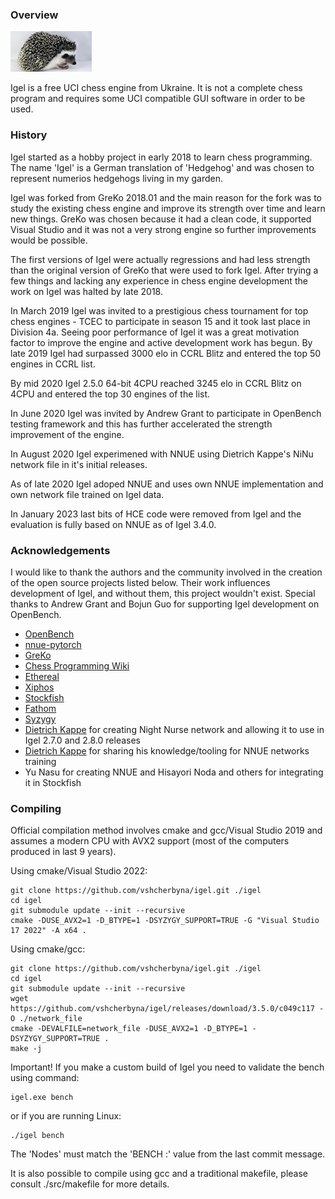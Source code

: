 ### Overview

![Logo](https://raw.githubusercontent.com/vshcherbyna/igel/master/igel.bmp)

Igel is a free UCI chess engine from Ukraine. It is not a complete chess program and requires some UCI compatible GUI software in order to be used.

### History

Igel started as a hobby project in early 2018 to learn chess programming. The name 'Igel' is a German translation of 'Hedgehog' and was chosen to represent numerios hedgehogs living in my garden.

Igel was forked from GreKo 2018.01 and the main reason for the fork was to study the existing chess engine and improve its strength over time and learn new things. GreKo was chosen because it had a clean code, it supported Visual Studio and it was not a very strong engine so further improvements would be possible.

The first versions of Igel were actually regressions and had less strength than the original version of GreKo that were used to fork Igel. After trying a few things and lacking any experience in chess engine development the work on Igel was halted by late 2018.

In March 2019 Igel was invited to a prestigious chess tournament for top chess engines - TCEC to participate in season 15 and it took last place in Division 4a. Seeing poor performance of Igel it was a great motivation factor to improve the engine and active development work has begun. By late 2019 Igel had surpassed 3000 elo in CCRL Blitz and entered the top 50 engines in CCRL list.

By mid 2020 Igel 2.5.0 64-bit 4CPU reached 3245 elo in CCRL Blitz on 4CPU and entered the top 30 engines of the list.

In June 2020 Igel was invited by Andrew Grant to participate in OpenBench testing framework and this has further accelerated the strength improvement of the engine.

In August 2020 Igel experimened with NNUE using Dietrich Kappe's NiNu network file in it's initial releases.

As of late 2020 Igel adoped NNUE and uses own NNUE implementation and own network file trained on Igel data.

In January 2023 last bits of HCE code were removed from Igel and the evaluation is fully based on NNUE as of Igel 3.4.0.

### Acknowledgements

I would like to thank the authors and the community involved in the creation of the open source projects listed below. Their work influences development of Igel, and without them, this project wouldn't exist. Special thanks to Andrew Grant and Bojun Guo for supporting Igel development on OpenBench.

* [OpenBench](https://github.com/AndyGrant/OpenBench/)
* [nnue-pytorch](https://github.com/glinscott/nnue-pytorch)
* [GreKo](http://greko.su/)
* [Chess Programming Wiki](https://www.chessprogramming.org/)
* [Ethereal](https://github.com/AndyGrant/Ethereal/)
* [Xiphos](https://github.com/milostatarevic/xiphos/)
* [Stockfish](https://github.com/official-stockfish/Stockfish/)
* [Fathom](https://github.com/jdart1/Fathom/)
* [Syzygy](https://github.com/syzygy1/tb)
* [Dietrich Kappe](https://www.patreon.com/badgyal) for creating Night Nurse network and allowing it to use in Igel 2.7.0 and 2.8.0 releases
* [Dietrich Kappe](https://www.patreon.com/badgyal) for sharing his knowledge/tooling for NNUE networks training
* Yu Nasu for creating NNUE and Hisayori Noda and others for integrating it in Stockfish

### Compiling

Official compilation method involves cmake and gcc/Visual Studio 2019 and assumes a modern CPU with AVX2 support (most of the computers produced in last 9 years).

Using cmake/Visual Studio 2022:

```
git clone https://github.com/vshcherbyna/igel.git ./igel
cd igel
git submodule update --init --recursive
cmake -DUSE_AVX2=1 -D_BTYPE=1 -DSYZYGY_SUPPORT=TRUE -G "Visual Studio 17 2022" -A x64 .
```

Using cmake/gcc:

```
git clone https://github.com/vshcherbyna/igel.git ./igel
cd igel
git submodule update --init --recursive
wget https://github.com/vshcherbyna/igel/releases/download/3.5.0/c049c117 -O ./network_file
cmake -DEVALFILE=network_file -DUSE_AVX2=1 -D_BTYPE=1 -DSYZYGY_SUPPORT=TRUE .
make -j
```

Important! If you make a custom build of Igel you need to validate the bench using command:

```
igel.exe bench
```

or if you are running Linux:

```
./igel bench
```

The 'Nodes' must match the 'BENCH :' value from the last commit message.

It is also possible to compile using gcc and a traditional makefile, please consult ./src/makefile for more details.